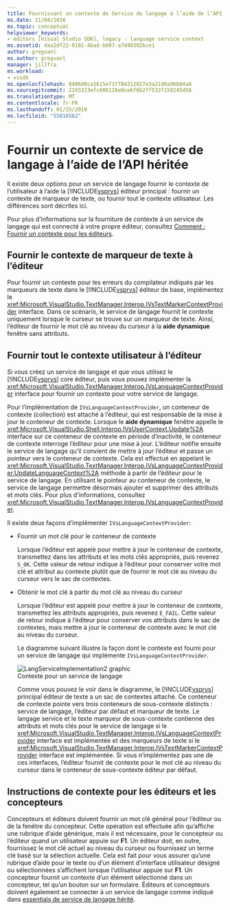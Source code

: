 ```yaml
---
title: Fournissant un contexte de Service de langage à l’aide de l’API héritée | Microsoft Docs
ms.date: 11/04/2016
ms.topic: conceptual
helpviewer_keywords:
- editors [Visual Studio SDK], legacy - language service context
ms.assetid: daa2df22-9181-4bad-b007-a7d40302bce1
author: gregvanl
ms.author: gregvanl
manager: jillfra
ms.workload:
- vssdk
ms.openlocfilehash: 8406d0ca1615ef1f784312827e3a21d0a96b04a8
ms.sourcegitcommit: 2193323efc608118e0ce6f6b2ff532f158245d56
ms.translationtype: MT
ms.contentlocale: fr-FR
ms.lasthandoff: 01/25/2019
ms.locfileid: "55016562"
---
```

# <a name="provide-a-language-service-context-by-using-the-legacy-api"></a>Fournir un contexte de service de langage à l’aide de l’API héritée
Il existe deux options pour un service de langage fournir le contexte de l’utilisateur à l’aide la [!INCLUDE[vsprvs](../code-quality/includes/vsprvs_md.md)] éditeur principal : fournir un contexte de marqueur de texte, ou fournir tout le contexte utilisateur. Les différences sont décrites ici.  
  
 Pour plus d’informations sur la fourniture de contexte à un service de langage qui est connecté à votre propre éditeur, consultez [Comment : Fournir un contexte pour les éditeurs](../extensibility/how-to-provide-context-for-editors.md).  
  
## <a name="provide-text-marker-context-to-the-editor"></a>Fournir le contexte de marqueur de texte à l’éditeur  
 Pour fournir un contexte pour les erreurs du compilateur indiqués par les marqueurs de texte dans le [!INCLUDE[vsprvs](../code-quality/includes/vsprvs_md.md)] éditeur de base, implémentez le <xref:Microsoft.VisualStudio.TextManager.Interop.IVsTextMarkerContextProvider> interface. Dans ce scénario, le service de langage fournit le contexte uniquement lorsque le curseur se trouve sur un marqueur de texte. Ainsi, l’éditeur de fournir le mot clé au niveau du curseur à la **aide dynamique** fenêtre sans attributs.  
  
## <a name="provide-all-user-context-to-the-editor"></a>Fournir tout le contexte utilisateur à l’éditeur  
 Si vous créez un service de langage et que vous utilisez le [!INCLUDE[vsprvs](../code-quality/includes/vsprvs_md.md)] core éditeur, puis vous pouvez implémenter la <xref:Microsoft.VisualStudio.TextManager.Interop.IVsLanguageContextProvider> interface pour fournir un contexte pour votre service de langage.  
  
 Pour l’implémentation de `IVsLanguageContextProvider`, un conteneur de contexte (collection) est attaché à l’éditeur, qui est responsable de la mise à jour le conteneur de contexte. Lorsque le **aide dynamique** fenêtre appelle le <xref:Microsoft.VisualStudio.Shell.Interop.IVsUserContext.Update%2A> interface sur ce conteneur de contexte en période d’inactivité, le conteneur de contexte interroge l’éditeur pour une mise à jour. L’éditeur notifie ensuite le service de langage qu’il convient de mettre à jour l’éditeur et passe un pointeur vers le conteneur de contexte. Cela est effectué en appelant le <xref:Microsoft.VisualStudio.TextManager.Interop.IVsLanguageContextProvider.UpdateLanguageContext%2A> méthode à partir de l’éditeur pour le service de langage. En utilisant le pointeur au conteneur de contexte, le service de langage permettre désormais ajouter et supprimer des attributs et mots clés. Pour plus d'informations, consultez <xref:Microsoft.VisualStudio.TextManager.Interop.IVsLanguageContextProvider>.  
  
 Il existe deux façons d’implémenter `IVsLanguageContextProvider`:  
  
- Fournir un mot clé pour le conteneur de contexte  
  
   Lorsque l’éditeur est appelé pour mettre à jour le conteneur de contexte, transmettez dans les attributs et les mots clés appropriés, puis revenez `S_OK`. Cette valeur de retour indique à l’éditeur pour conserver votre mot clé et attribut au contexte plutôt que de fournir le mot clé au niveau du curseur vers le sac de contextes.  
  
- Obtenir le mot clé à partir du mot clé au niveau du curseur  
  
   Lorsque l’éditeur est appelé pour mettre à jour le conteneur de contexte, transmettez les attributs appropriés, puis revenez `E_FAIL`. Cette valeur de retour indique à l’éditeur pour conserver vos attributs dans le sac de contextes, mais mettre à jour le conteneur de contexte avec le mot clé au niveau du curseur.  
  
  Le diagramme suivant illustre la façon dont le contexte est fourni pour un service de langage qui implémente `IVsLanguageContextProvider`.  
  
  ![LangServiceImplementation2 graphic](../extensibility/media/vslanguageservice2.gif "vsLanguageService2")  
  Contexte pour un service de langage  
  
  Comme vous pouvez le voir dans le diagramme, le [!INCLUDE[vsprvs](../code-quality/includes/vsprvs_md.md)] principal éditeur de texte a un sac de contextes attaché. Ce conteneur de contexte pointe vers trois conteneurs de sous-contexte distincts : service de langage, l’éditeur par défaut et marqueur de texte. Le langage service et le texte marqueur de sous-contexte contienne des attributs et mots clés pour le service de langage si le <xref:Microsoft.VisualStudio.TextManager.Interop.IVsLanguageContextProvider> interface est implémentée et des marqueurs de texte si le <xref:Microsoft.VisualStudio.TextManager.Interop.IVsTextMarkerContextProvider> interface est implémentée. Si vous n’implémentez pas une de ces interfaces, l’éditeur fournit de contexte pour le mot clé au niveau du curseur dans le conteneur de sous-contexte éditeur par défaut.  
  
## <a name="context-guidelines-for-editors-and-designers"></a>Instructions de contexte pour les éditeurs et les concepteurs  
 Concepteurs et éditeurs doivent fournir un mot clé général pour l’éditeur ou de la fenêtre du concepteur. Cette opération est effectuée afin qu’affiche une rubrique d’aide générique, mais il est nécessaire, pour le concepteur ou l’éditeur quand un utilisateur appuie sur **F1**. Un éditeur doit, en outre, fournissez le mot clé actuel au niveau du curseur ou fournissez un terme clé basé sur la sélection actuelle. Cela est fait pour vous assurer qu’une rubrique d’aide pour le texte ou d’un élément d’interface utilisateur désigné ou sélectionnées s’affichent lorsque l’utilisateur appuie sur **F1**. Un concepteur fournit un contexte d’un élément sélectionné dans un concepteur, tel qu’un bouton sur un formulaire. Éditeurs et concepteurs doivent également se connecter à un service de langage comme indiqué dans [essentials de service de langage hérité](../extensibility/internals/legacy-language-service-essentials.md).